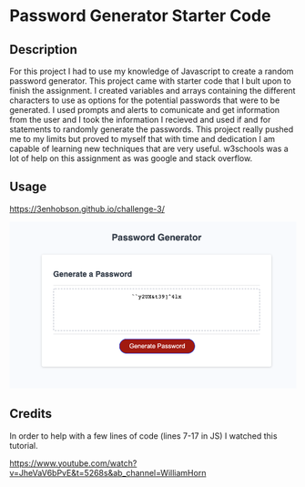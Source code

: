 # Password Generator Starter Code

## Description

For this project I had to use my knowledge of Javascript to create a random password generator. This project came with starter code that I bult upon to finish the assignment. I created variables and arrays containing the different characters to use as options for the potential passwords that were to be generated. I used prompts and alerts to comunicate and get information from the user and I took the information I recieved and used if and for statements to randomly generate the passwords. This project really pushed me to my limits but proved to myself that with time and dedication I am capable of learning new techniques that are very useful. w3schools was a lot of help on this assignment as was google and stack overflow.  

## Usage

https://3enhobson.github.io/challenge-3/

![screenshot](assets/password%20generator.jpeg)
    
## Credits

In order to help with a few lines of code (lines 7-17 in JS) I watched this tutorial.

https://www.youtube.com/watch?v=JheVaV6bPvE&t=5268s&ab_channel=WilliamHorn